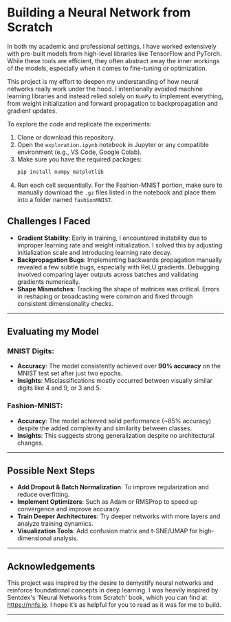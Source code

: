 # Building a Neural Network from Scratch

In both my academic and professional settings, I have worked extensively with pre-built models from high-level libraries like TensorFlow and PyTorch. While these tools are efficient, they often abstract away the inner workings of the models, especially when it comes to fine-tuning or optimization.

This project is my effort to deepen my understanding of how neural networks really work under the hood. I intentionally avoided machine learning libraries and instead relied solely on `NumPy` to implement everything, from weight initialization and forward propagation to backpropagation and gradient updates.

To explore the code and replicate the experiments:

1. Clone or download this repository.
2. Open the `exploration.ipynb` notebook in Jupyter or any compatible environment (e.g., VS Code, Google Colab).
3. Make sure you have the required packages:
   ```bash
   pip install numpy matplotlib
   ```
4. Run each cell sequentially. For the Fashion-MNIST portion, make sure to manually download the `.gz` files listed in the notebook and place them into a folder named `fashionMNIST`.

## Challenges I Faced

- **Gradient Stability**: Early in training, I encountered instability due to improper learning rate and weight initialization. I solved this by adjusting initialization scale and introducing learning rate decay.
- **Backpropagation Bugs**: Implementing backwards propagation manually revealed a few subtle bugs, especially with ReLU gradients. Debugging involved comparing layer outputs across batches and validating gradients numerically.
- **Shape Mismatches**: Tracking the shape of matrices was critical. Errors in reshaping or broadcasting were common and fixed through consistent dimensionality checks.

---

## Evaluating my Model

### MNIST Digits:

- **Accuracy**: The model consistently achieved over **90% accuracy** on the MNIST test set after just two epochs.
- **Insights**: Misclassifications mostly occurred between visually similar digits like 4 and 9, or 3 and 5.

### Fashion-MNIST:

- **Accuracy**: The model achieved solid performance (~85% accuracy) despite the added complexity and similarity between classes.
- **Insights**: This suggests strong generalization despite no architectural changes.

---

## Possible Next Steps

- **Add Dropout & Batch Normalization**: To improve regularization and reduce overfitting.
- **Implement Optimizers**: Such as Adam or RMSProp to speed up convergence and improve accuracy.
- **Train Deeper Architectures**: Try deeper networks with more layers and analyze training dynamics.
- **Visualization Tools**: Add confusion matrix and t-SNE/UMAP for high-dimensional analysis.

---

## Acknowledgements

This project was inspired by the desire to demystify neural networks and reinforce foundational concepts in deep learning. I was heavily inspired by Sentdex's 'Neural Networks from Scratch' book, which you can find at https://nnfs.io. I hope it’s as helpful for you to read as it was for me to build.

---
